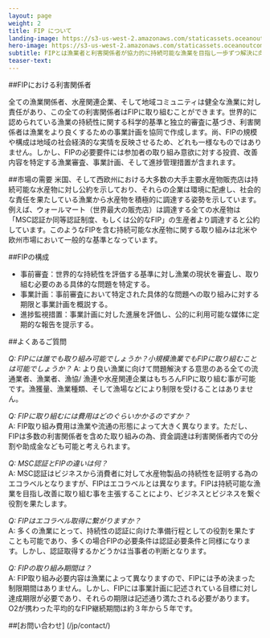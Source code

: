 ```yaml
---
layout: page 
weight: 2
title: FIP について
landing-image: https://s3-us-west-2.amazonaws.com/staticassets.oceanoutcomes.org/rollover+images/services-hover.jpg
hero-image: https://s3-us-west-2.amazonaws.com/staticassets.oceanoutcomes.org/hero+photos/japanese-whatisafip.jpg
subtitle: FIPとは漁業者と利害関係者が協力的に持続可能な漁業を目指し一歩ずつ解決に向けて取組むプロセスです。そして水産市場と連携し、この取り組みを着実に前進できるようサポートします。
teaser-text:
---
```


##FIPにおける利害関係者

全ての漁業関係者、水産関連企業、そして地域コミュニティは健全な漁業に対し責任があり、この全ての利害関係者はFIPに取り組むことができます。世界的に認められている漁業の持続性に関する科学的基準と独立的審査に基づき、利害関係者は漁業をより良くするための事業計画を協同で作成します。尚、FIPの規模や構成は地域の社会経済的な実情を反映させるため、どれも一様なものではありません。しかし、FIPの必要要件には参加者の取り組み意欲に対する投資、改善内容を特定する漁業審査、事業計画、そして進捗管理措置が含まれます。

##市場の需要
米国、そして西欧州における大多数の大手主要水産物販売店は持続可能な水産物に対し公約を示しており、それらの企業は環境に配慮し、社会的な責任を果たしている漁業から水産物を積極的に調達する姿勢を示しています。例えば、ウォールマート（世界最大の販売店）は調達する全ての水産物は「MSC認証か同等認証制度、もしくは公的なFIP」の生産者より調達すると公約しています。このようなFIPを含む持続可能な水産物に関する取り組みは北米や欧州市場において一般的な基準となっています。

##FIPの構成

* 事前審査：世界的な持続性を評価する基準に対し漁業の現状を審査し、取り組む必要のある具体的な問題を特定する。
* 事業計画：事前審査において特定された具体的な問題への取り組みに対する期限と事業計画を概説する。
* 進捗監視措置：事業計画に対した進展を評価し、公的に利用可能な媒体に定期的な報告を提示する。

##よくあるご質問

*Q: FIPには誰でも取り組み可能でしょうか？小規模漁業でもFIPに取り組むことは可能でしょうか？*
A: より良い漁業に向けて問題解決する意思のある全ての流通業者、漁業者、漁協/ 漁連や水産関連企業はもちろんFIPに取り組む事が可能です。漁獲量、漁業種類、そして漁場などにより制限を受けることはありません。

*Q: FIPに取り組むには費用はどのぐらいかかるのですか？*  
A: FIP取り組み費用は漁業や流通の形態によって大きく異なります。ただし、FIPは多数の利害関係者を含めた取り組みの為、資金調達は利害関係者内での分割や助成金なども可能と考えられます。

*Q: MSC認証とFIPの違いは何？*  
A: MSC認証はビジネスから消費者に対して水産物製品の持続性を証明する為のエコラベルとなりますが、FIPはエコラベルとは異なります。FIPは持続可能な漁業を目指し改善に取り組む事を主張することにより、ビジネスとビジネスを繋ぐ役割を果たします。 

*Q: FIPはエコラベル取得に繋がりますか？*  
A: 多くの漁業にとって、持続性の認証に向けた準備行程としての役割を果たすことも可能であり、多くの場合FIPの必要条件は認証必要条件と同様になります。しかし、認証取得するかどうかは当事者の判断となります。

*Q: FIPの取り組み期間は？*  
A: FIP取り組み必要内容は漁業によって異なりますので、FIPには予め決まった制限期間はありません。しかし、FIPには事業計画に記述されている目標に対し達成期限が必要であり、それらの期限は記述通り満たされる必要があります。O2が携わった平均的なFIP継続期間は約３年から５年です。

##[お問い合わせ] (/jp/contact/)
